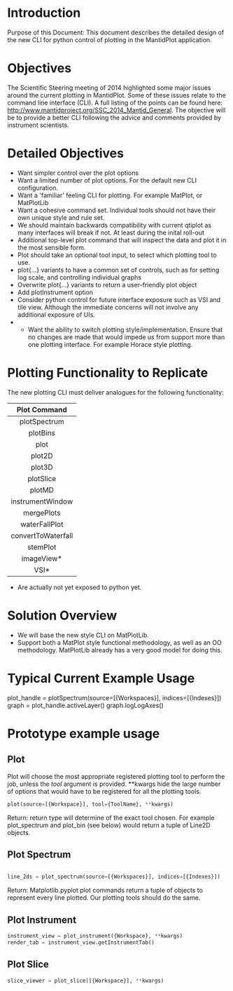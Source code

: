 
Introduction
============

Purpose of this Document: This document describes the detailed design of the new CLI for python control of plotting in the MantidPlot application.
 
Objectives
===========

The Scientific Steering meeting of 2014 highlighted some major issues around the current plotting in MantidPlot. Some of these issues relate to the command line interface (CLI). A full listing of the points can be found here: http://www.mantidproject.org/SSC_2014_Mantid_General. The objective will be to provide a better CLI following the advice and comments provided by instrument scientists. 

Detailed Objectives
===================

*	Want simpler control over the plot options
*	Want a limited number of plot options. For the default new CLI configuration.
*	Want a 'familiar' feeling CLI for plotting. For example MatPlot, or MatPlotLib
*	Want a cohesive command set. Individual tools should not have their own unique style and rule set.
*	We should maintain backwards compatibility with current qtiplot as many interfaces will break if not. At least during the inital roll-out
*	Additional top-level plot command that will inspect the data and plot it in the most sensible form.
*	Plot should take an optional tool input, to select which plotting tool to use.
*	plot{...} variants to have a common set of controls, such as for setting log scale, and controlling individual graphs
*	Overwrite plot{...} variants to return a user-friendly plot object
*	Add plotInstrument option
*	Consider python control for future interface exposure such as VSI and tile view. Although the immediate concerns will not involve any additional exposure of UIs.
*	*	Want the ability to switch plotting style/implementation. Ensure that no changes are made that would impede us from support more than one plotting interface. For example Horace style plotting.

Plotting Functionality to Replicate
===================================

The new plotting CLI must deliver analogues for the following functionality:

| Plot Command        |
| :-----------------: |
| plotSpectrum        | 
| plotBins            | 
| plot                | 
| plot2D              | 
| plot3D              | 
| plotSlice           | 
| plotMD              | 
| instrumentWindow    | 
| mergePlots          |
| waterFallPlot       | 
| convertToWaterfall  | 
| stemPlot            | 
| imageView*          | 
| VSI*                | 

* Are actually not yet exposed to python yet.

Solution Overview
===============================
* We will base the new style CLI on MatPlotLib. 
* Support both a MatPlot style functional methodology, as well as an OO methodology. MatPlotLib already has a very good model for doing this.

Typical Current Example Usage
===============================

plot_handle = plotSpectrum(source=[{Workspaces}], indices=[{Indexes}]) 
graph = plot_handle.activeLayer()
graph.logLogAxes()

Prototype example usage
===============================

Plot
----

Plot will choose the most appropriate registered plotting tool to perform the job, unless the *tool* argument is provided. **kwargs hide the large number of options that would have to be registered for all the plotting tools.

```python
plot(source=[{Workspace}], tool={ToolName}, **kwargs)
```
Return: return type will determine of the exact tool chosen. For example plot_spectrum and plot_bin (see below) would return a tuple of Line2D objects.

Plot Spectrum
-------------

```python

line_2ds = plot_spectrum(source=[{Workspaces}], indices=[{Indexes}]) 

```
Return: Matplotlib.pyplot plot commands return a tuple of objects to represent every line plotted. Our plotting tools should do the same.


Plot Instrument
---------------

```python
instrument_view = plot_instrument({Workspace}, **kwargs)
render_tab = instrument_view.getInstrumentTab()
```

Plot Slice
----------
```python
slice_viewer = plot_slice([{Workspace}], **kwargs)
```


